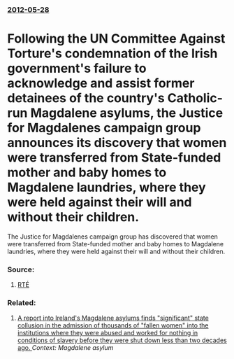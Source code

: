 ### [2012-05-28](/news/2012/05/28/index.md)

# Following the UN Committee Against Torture's condemnation of the Irish government's failure to acknowledge and assist former detainees of the country's Catholic-run Magdalene asylums, the Justice for Magdalenes campaign group announces its discovery that women were transferred from State-funded mother and baby homes to Magdalene laundries, where they were held against their will and without their children. 

The Justice for Magdalenes campaign group has discovered that women were transferred from State-funded mother and baby homes to Magdalene laundries, where they were held against their will and without their children.


### Source:

1. [RTÉ](http://www.rte.ie/news/2012/0528/group-claims-state-worked-with-magdalene-laundries.html)

### Related:

1. [A report into Ireland's Magdalene asylums finds "significant" state collusion in the admission of thousands of "fallen women" into the institutions where they were abused and worked for nothing in conditions of slavery before they were shut down less than two decades ago. ](/news/2013/02/5/a-report-into-ireland-s-magdalene-asylums-finds-significant-state-collusion-in-the-admission-of-thousands-of-fallen-women-into-the-insti.md) _Context: Magdalene asylum_
